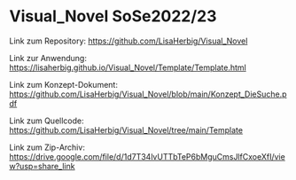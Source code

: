 # Visual_Novel SoSe2022/23

Link zum Repository:
https://github.com/LisaHerbig/Visual_Novel

Link zur Anwendung: 
https://lisaherbig.github.io/Visual_Novel/Template/Template.html

Link zum Konzept-Dokument:
https://github.com/LisaHerbig/Visual_Novel/blob/main/Konzept_DieSuche.pdf

Link zum Quellcode:
https://github.com/LisaHerbig/Visual_Novel/tree/main/Template

Link zum Zip-Archiv:
https://drive.google.com/file/d/1d7T34lvUTTbTeP6bMguCmsJlfCxoeXfI/view?usp=share_link


